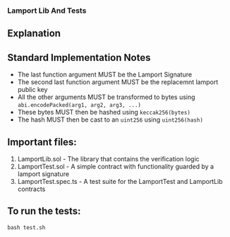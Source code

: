 ### Lamport Lib And Tests

## Explanation



## Standard Implementation Notes
- The last function argument MUST be the Lamport Signature
- The second last function argument MUST be the replacemnt lamport public key 
- All the other arguments MUST be transformed to bytes using `abi.encodePacked(arg1, arg2, arg3, ...)`
- These bytes MUST then be hashed using `keccak256(bytes)`
- The hash MUST then be cast to an `uint256` using `uint256(hash)`

## Important files:
 1. LamportLib.sol      - The library that contains the verification logic
 2. LamportTest.sol     - A simple contract with functionality guarded by a lamport signature
 3. LamportTest.spec.ts - A test suite for the LamportTest and LamportLib contracts

## To run the tests:
    bash test.sh